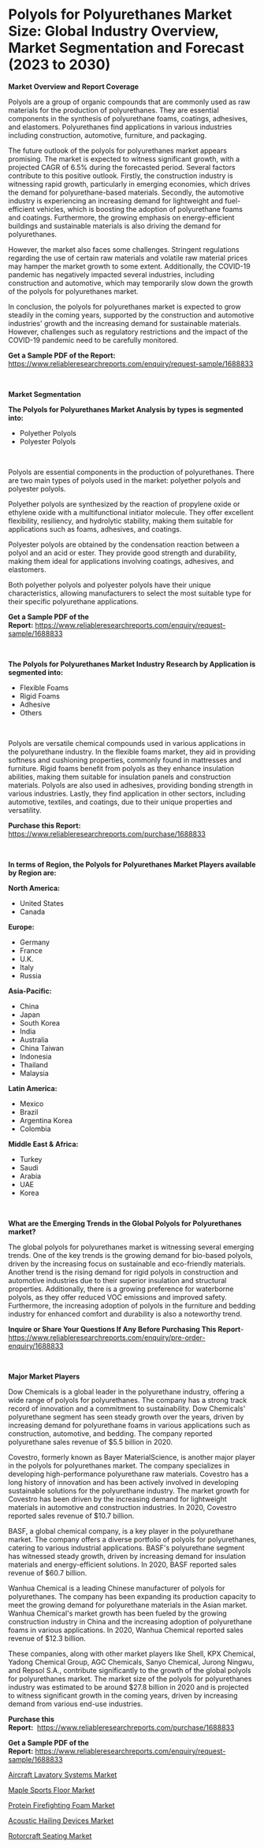 <p><h1>Polyols for Polyurethanes Market Size: Global Industry Overview, Market Segmentation and Forecast (2023 to 2030)</h1></p><p><strong>Market Overview and Report Coverage</strong></p>
<p><p>Polyols are a group of organic compounds that are commonly used as raw materials for the production of polyurethanes. They are essential components in the synthesis of polyurethane foams, coatings, adhesives, and elastomers. Polyurethanes find applications in various industries including construction, automotive, furniture, and packaging.</p><p>The future outlook of the polyols for polyurethanes market appears promising. The market is expected to witness significant growth, with a projected CAGR of 6.5% during the forecasted period. Several factors contribute to this positive outlook. Firstly, the construction industry is witnessing rapid growth, particularly in emerging economies, which drives the demand for polyurethane-based materials. Secondly, the automotive industry is experiencing an increasing demand for lightweight and fuel-efficient vehicles, which is boosting the adoption of polyurethane foams and coatings. Furthermore, the growing emphasis on energy-efficient buildings and sustainable materials is also driving the demand for polyurethanes.</p><p>However, the market also faces some challenges. Stringent regulations regarding the use of certain raw materials and volatile raw material prices may hamper the market growth to some extent. Additionally, the COVID-19 pandemic has negatively impacted several industries, including construction and automotive, which may temporarily slow down the growth of the polyols for polyurethanes market.</p><p>In conclusion, the polyols for polyurethanes market is expected to grow steadily in the coming years, supported by the construction and automotive industries' growth and the increasing demand for sustainable materials. However, challenges such as regulatory restrictions and the impact of the COVID-19 pandemic need to be carefully monitored.</p></p>
<p><strong>Get a Sample PDF of the Report:</strong> <a href="https://www.reliableresearchreports.com/enquiry/request-sample/1688833">https://www.reliableresearchreports.com/enquiry/request-sample/1688833</a></p>
<p>&nbsp;</p>
<p><strong>Market Segmentation</strong></p>
<p><strong>The Polyols for Polyurethanes Market Analysis by types is segmented into:</strong></p>
<p><ul><li>Polyether Polyols</li><li>Polyester Polyols</li></ul></p>
<p>&nbsp;</p>
<p><p>Polyols are essential components in the production of polyurethanes. There are two main types of polyols used in the market: polyether polyols and polyester polyols. </p><p>Polyether polyols are synthesized by the reaction of propylene oxide or ethylene oxide with a multifunctional initiator molecule. They offer excellent flexibility, resiliency, and hydrolytic stability, making them suitable for applications such as foams, adhesives, and coatings.</p><p>Polyester polyols are obtained by the condensation reaction between a polyol and an acid or ester. They provide good strength and durability, making them ideal for applications involving coatings, adhesives, and elastomers.</p><p>Both polyether polyols and polyester polyols have their unique characteristics, allowing manufacturers to select the most suitable type for their specific polyurethane applications.</p></p>
<p><strong>Get a Sample PDF of the Report:</strong>&nbsp;<a href="https://www.reliableresearchreports.com/enquiry/request-sample/1688833">https://www.reliableresearchreports.com/enquiry/request-sample/1688833</a></p>
<p>&nbsp;</p>
<p><strong>The Polyols for Polyurethanes Market Industry Research by Application is segmented into:</strong></p>
<p><ul><li>Flexible Foams</li><li>Rigid Foams</li><li>Adhesive</li><li>Others</li></ul></p>
<p>&nbsp;</p>
<p><p>Polyols are versatile chemical compounds used in various applications in the polyurethane industry. In the flexible foams market, they aid in providing softness and cushioning properties, commonly found in mattresses and furniture. Rigid foams benefit from polyols as they enhance insulation abilities, making them suitable for insulation panels and construction materials. Polyols are also used in adhesives, providing bonding strength in various industries. Lastly, they find application in other sectors, including automotive, textiles, and coatings, due to their unique properties and versatility.</p></p>
<p><strong>Purchase this Report:</strong>&nbsp; <a href="https://www.reliableresearchreports.com/purchase/1688833">https://www.reliableresearchreports.com/purchase/1688833</a></p>
<p>&nbsp;</p>
<p><strong>In terms of Region, the Polyols for Polyurethanes Market Players available by Region are:</strong></p>
<p>
    <p> <strong> North America: </strong>
        <ul>
            <li>United States</li>
            <li>Canada</li>
        </ul>
        </p> 
    <p> <strong> Europe: </strong>
        <ul>
            <li>Germany</li>
            <li>France</li>
            <li>U.K.</li>
            <li>Italy</li>
            <li>Russia</li>
        </ul>
        </p> 
    <p> <strong> Asia-Pacific: </strong>
        <ul>
            <li>China</li>
            <li>Japan</li>
            <li>South Korea</li>
            <li>India</li>
            <li>Australia</li>
            <li>China Taiwan</li>
            <li>Indonesia</li>
            <li>Thailand</li>
            <li>Malaysia</li>
        </ul>
        </p> 
    <p> <strong> Latin America: </strong>
        <ul>
            <li>Mexico</li>
            <li>Brazil</li>
            <li>Argentina Korea</li>
            <li>Colombia</li>
        </ul>
        </p> 
    <p> <strong> Middle East & Africa: </strong>
        <ul>
            <li>Turkey</li>
            <li>Saudi</li>
            <li>Arabia</li>
            <li>UAE</li>
            <li>Korea</li>
        </ul>
    </p>
    </p>
<p>&nbsp;</p>
<p><strong>What are the Emerging Trends in the Global Polyols for Polyurethanes market?</strong></p>
<p><p>The global polyols for polyurethanes market is witnessing several emerging trends. One of the key trends is the growing demand for bio-based polyols, driven by the increasing focus on sustainable and eco-friendly materials. Another trend is the rising demand for rigid polyols in construction and automotive industries due to their superior insulation and structural properties. Additionally, there is a growing preference for waterborne polyols, as they offer reduced VOC emissions and improved safety. Furthermore, the increasing adoption of polyols in the furniture and bedding industry for enhanced comfort and durability is also a noteworthy trend.</p></p>
<p><strong>Inquire or Share Your Questions If Any Before Purchasing This Report</strong>- <a href="https://www.reliableresearchreports.com/enquiry/pre-order-enquiry/1688833">https://www.reliableresearchreports.com/enquiry/pre-order-enquiry/1688833</a></p>
<p>&nbsp;</p>
<p><strong>Major Market Players</strong></p>
<p><p>Dow Chemicals is a global leader in the polyurethane industry, offering a wide range of polyols for polyurethanes. The company has a strong track record of innovation and a commitment to sustainability. Dow Chemicals' polyurethane segment has seen steady growth over the years, driven by increasing demand for polyurethane foams in various applications such as construction, automotive, and bedding. The company reported polyurethane sales revenue of $5.5 billion in 2020.</p><p>Covestro, formerly known as Bayer MaterialScience, is another major player in the polyols for polyurethanes market. The company specializes in developing high-performance polyurethane raw materials. Covestro has a long history of innovation and has been actively involved in developing sustainable solutions for the polyurethane industry. The market growth for Covestro has been driven by the increasing demand for lightweight materials in automotive and construction industries. In 2020, Covestro reported sales revenue of $10.7 billion.</p><p>BASF, a global chemical company, is a key player in the polyurethane market. The company offers a diverse portfolio of polyols for polyurethanes, catering to various industrial applications. BASF's polyurethane segment has witnessed steady growth, driven by increasing demand for insulation materials and energy-efficient solutions. In 2020, BASF reported sales revenue of $60.7 billion.</p><p>Wanhua Chemical is a leading Chinese manufacturer of polyols for polyurethanes. The company has been expanding its production capacity to meet the growing demand for polyurethane materials in the Asian market. Wanhua Chemical's market growth has been fueled by the growing construction industry in China and the increasing adoption of polyurethane foams in various applications. In 2020, Wanhua Chemical reported sales revenue of $12.3 billion.</p><p>These companies, along with other market players like Shell, KPX Chemical, Yadong Chemical Group, AGC Chemicals, Sanyo Chemical, Jurong Ningwu, and Repsol S.A., contribute significantly to the growth of the global polyols for polyurethanes market. The market size of the polyols for polyurethanes industry was estimated to be around $27.8 billion in 2020 and is projected to witness significant growth in the coming years, driven by increasing demand from various end-use industries.</p></p>
<p><strong>Purchase this Report:</strong>&nbsp;&nbsp;<a href="https://www.reliableresearchreports.com/purchase/1688833">https://www.reliableresearchreports.com/purchase/1688833</a></p>
<p></p>
<p><strong>Get a Sample PDF of the Report:</strong>&nbsp;<a href="https://www.reliableresearchreports.com/enquiry/request-sample/1688833">https://www.reliableresearchreports.com/enquiry/request-sample/1688833</a></p>
<p><p><a href="https://medium.com/@karleeprice82/aircraft-lavatory-systems-market-competitive-analysis-market-trends-and-forecast-to-2030-536ea828764a">Aircraft Lavatory Systems Market</a></p><p><a href="https://github.com/AKSHATREPORTPRIME/Market-Research-Report-List-1/blob/main/maple-sports-floor-market.md">Maple Sports Floor Market</a></p><p><a href="https://github.com/lilstefpacute/Market-Research-Report-List-1/blob/main/protein-firefighting-foam-market.md">Protein Firefighting Foam Market</a></p><p><a href="https://medium.com/@rosaerluke/acoustic-hailing-devices-market-report-reveals-the-latest-trends-and-growth-opportunities-of-this-c1dd0866d391">Acoustic Hailing Devices Market</a></p><p><a href="https://medium.com/@adolfoadams1988/rotorcraft-seating-market-trends-forecast-and-competitive-analysis-to-2030-f4934ec46860">Rotorcraft Seating Market</a></p></p>